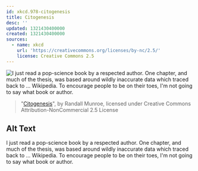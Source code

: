 ```yaml
---
id: xkcd.978-citogenesis
title: Citogenesis
desc: ''
updated: 1321430400000
created: 1321430400000
sources:
  - name: xkcd
    url: 'https://creativecommons.org/licenses/by-nc/2.5/'
    license: Creative Commons 2.5
---
```

![I just read a pop-science book by a respected author. One chapter, and much of the thesis, was based around wildly inaccurate data which traced back to ... Wikipedia. To encourage people to be on their toes, I'm not going to say what book or author.](https://imgs.xkcd.com/comics/citogenesis.png)
> "[Citogenesis](https://xkcd.com/978/)", by Randall Munroe, licensed under Creative Commons Attribution-NonCommercial 2.5 License

## Alt Text
I just read a pop-science book by a respected author. One chapter, and much of the thesis, was based around wildly inaccurate data which traced back to ... Wikipedia. To encourage people to be on their toes, I'm not going to say what book or author.
